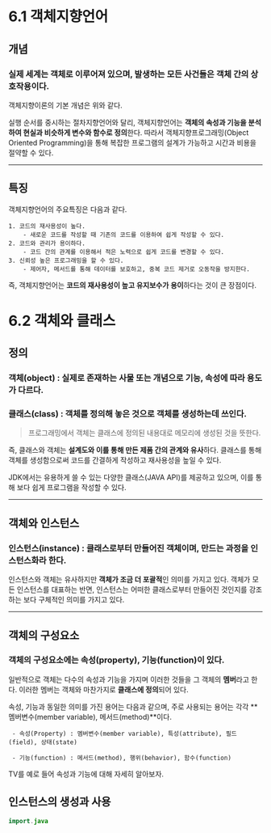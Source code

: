 6.1 객체지향언어
===================

개념
---------------
### 실제 세계는 객체로 이루어져 있으며, 발생하는 모든 사건들은 객체 간의 상호작용이다.

객체지향이론의 기본 개념은 위와 같다.

실행 순서를 중시하는 절차지향언어와 달리, 객체지향언어는 **객체의 속성과 기능을 분석하여 현실과 비슷하게 변수와 함수로 정의**한다. 따라서 객체지향프로그래밍(Object Oriented Programming)을 통해 복잡한 프로그램의 설계가 가능하고 시간과 비용을 절약할 수 있다.

--------------------

특징
-------------------
객체지향언어의 주요특징은 다음과 같다.

    1. 코드의 재사용성이 높다.
        - 새로운 코드를 작성할 때 기존의 코드를 이용하여 쉽게 작성할 수 있다.
    2. 코드와 관리가 용이하다.
        - 코드 간의 관계를 이용해서 적은 노력으로 쉽게 코드를 변경할 수 있다.
    3. 신뢰성 높은 프로그래밍을 할 수 있다.
        - 제어자, 메서드를 통해 데이터를 보호하고, 중복 코드 제거로 오동작을 방지한다.

즉, 객체지향언어는 **코드의 재사용성이 높고 유지보수가 용이**하다는 것이 큰 장점이다.

6.2 객체와 클래스
=================

정의
-------
### 객체(object) : 실제로 존재하는 사물 또는 개념으로 기능, 속성에 따라 용도가 다르다.
### 클래스(class) : 객체를 정의해 놓은 것으로 객체를 생성하는데 쓰인다.

> 프로그래밍에서 객체는 클래스에 정의된 내용대로 메모리에 생성된 것을 뜻한다.

즉, 클래스와 객체는 **설계도와 이를 통해 만든 제품 간의 관계와 유사**하다. 클래스를 통해 객체를 생성함으로써 코드를 간결하게 작성하고 재사용성을 높일 수 있다.

JDK에서는 유용하게 쓸 수 있는 다양한 클래스(JAVA API)를 제공하고 있으며, 이를 통해 보다 쉽게 프로그램을 작성할 수 있다.

------------------------------------

객체와 인스턴스
------------
### 인스턴스(instance) : 클래스로부터 만들어진 객체이며, 만드는 과정을 인스턴스화라 한다.

인스턴스와 객체는 유사하지만 **객체가 조금 더 포괄적**인 의미를 가지고 있다. 객체가 모든 인스턴스를 대표하는 반면, 인스턴스는 어떠한 클래스로부터 만들어진 것인지를 강조하는 보다 구체적인 의미를 가지고 있다.

---------
객체의 구성요소
-----------
### 객체의 구성요소에는 속성(property), 기능(function)이 있다.
일반적으로 객체는 다수의 속성과 기능을 가지며 이러한 것들을 그 객체의 **멤버**라고 한다. 이러한 멤버는 객체와 마찬가지로 **클래스에 정의**되어 있다.

속성, 기능과 동일한 의미를 가진 용어는 다음과 같으며, 주로 사용되는 용어는 각각 **멤버변수(member variable), 메서드(method)**이다.

     - 속성(Property) : 멤버변수(member variable), 특성(attribute), 필드(field), 상태(state)

     - 기능(function) : 메서드(method), 행위(behavior), 함수(function)

TV를 예로 들어 속성과 기능에 대해 자세히 알아보자.

인스턴스의 생성과 사용
---------
```java
import.java
```